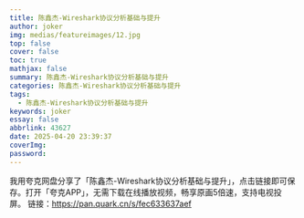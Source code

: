 ```yaml
---
title: 陈鑫杰-Wireshark协议分析基础与提升
author: joker
img: medias/featureimages/12.jpg
top: false
cover: false
toc: true
mathjax: false
summary: 陈鑫杰-Wireshark协议分析基础与提升
categories: 陈鑫杰-Wireshark协议分析基础与提升
tags:
  - 陈鑫杰-Wireshark协议分析基础与提升
keywords: joker
essay: false
abbrlink: 43627
date: 2025-04-20 23:39:37
coverImg:
password:
---
```


我用夸克网盘分享了「陈鑫杰-Wireshark协议分析基础与提升」，点击链接即可保存。打开「夸克APP」，无需下载在线播放视频，畅享原画5倍速，支持电视投屏。
链接：https://pan.quark.cn/s/fec633637aef
